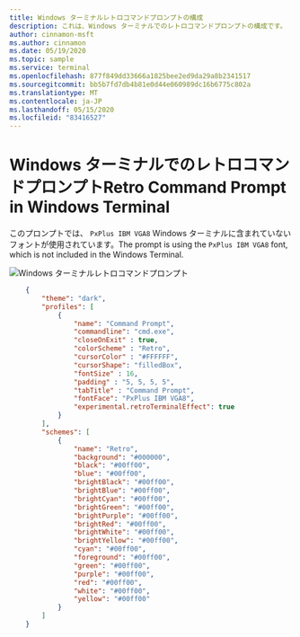 ```yaml
---
title: Windows ターミナルレトロコマンドプロンプトの構成
description: これは、Windows ターミナルでのレトロコマンドプロンプトの構成です。
author: cinnamon-msft
ms.author: cinnamon
ms.date: 05/19/2020
ms.topic: sample
ms.service: terminal
ms.openlocfilehash: 877f849dd33666a1825bee2ed9da29a8b2341517
ms.sourcegitcommit: bb5b7fd7db4b81e0d44e060989dc16b6775c802a
ms.translationtype: MT
ms.contentlocale: ja-JP
ms.lasthandoff: 05/15/2020
ms.locfileid: "83416527"
---
```

# <a name="retro-command-prompt-in-windows-terminal"></a><span data-ttu-id="3a1b7-103">Windows ターミナルでのレトロコマンドプロンプト</span><span class="sxs-lookup"><span data-stu-id="3a1b7-103">Retro Command Prompt in Windows Terminal</span></span>

<span data-ttu-id="3a1b7-104">このプロンプトでは、 `PxPlus IBM VGA8` Windows ターミナルに含まれていないフォントが使用されています。</span><span class="sxs-lookup"><span data-stu-id="3a1b7-104">The prompt is using the `PxPlus IBM VGA8` font, which is not included in the Windows Terminal.</span></span>

![Windows ターミナルレトロコマンドプロンプト](./../images/retro-command-prompt.png)

```json
    {
        "theme": "dark",
        "profiles": [
            {
                "name": "Command Prompt",
                "commandline": "cmd.exe",
                "closeOnExit" : true,
                "colorScheme" : "Retro",
                "cursorColor" : "#FFFFFF",
                "cursorShape": "filledBox",
                "fontSize" : 16,
                "padding" : "5, 5, 5, 5",
                "tabTitle" : "Command Prompt",
                "fontFace": "PxPlus IBM VGA8",
                "experimental.retroTerminalEffect": true
            }
        ],
        "schemes": [
            {
                "name": "Retro",
                "background": "#000000",
                "black": "#00ff00",
                "blue": "#00ff00",
                "brightBlack": "#00ff00",
                "brightBlue": "#00ff00",
                "brightCyan": "#00ff00",
                "brightGreen": "#00ff00",
                "brightPurple": "#00ff00",
                "brightRed": "#00ff00",
                "brightWhite": "#00ff00",
                "brightYellow": "#00ff00",
                "cyan": "#00ff00",
                "foreground": "#00ff00",
                "green": "#00ff00",
                "purple": "#00ff00",
                "red": "#00ff00",
                "white": "#00ff00",
                "yellow": "#00ff00"
            }
        ]
    }
```
